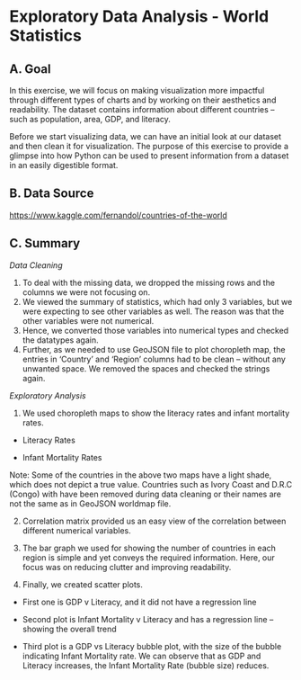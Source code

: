 # Exploratory Data Analysis - World Statistics

## A. Goal
In this exercise, we will focus on making visualization more impactful through different types of charts and by working on their aesthetics and readability. The dataset contains information about different countries – such as population, area, GDP, and literacy.

Before we start visualizing data, we can have an initial look at our dataset and then clean it for visualization. The purpose of this exercise to provide a glimpse into how Python can be used to present information from a dataset in an easily digestible format.


## B. Data Source
https://www.kaggle.com/fernandol/countries-of-the-world

## C. Summary
_Data Cleaning_

1.	To deal with the missing data, we dropped the missing rows and the columns we were not focusing on.
2.	We viewed the summary of statistics, which had only 3 variables, but we were expecting to see other variables as well. The reason was that the other variables were not numerical.
3.	Hence, we converted those variables into numerical types and checked the datatypes again.
4.	Further, as we needed to use GeoJSON file to plot choropleth map, the entries in ‘Country’ and ‘Region’ columns had to be clean – without any unwanted space. We removed the spaces and checked the strings again.


_Exploratory Analysis_

1.	We used choropleth maps to show the literacy rates and infant mortality rates.

- Literacy Rates

- Infant Mortality Rates

Note: Some of the countries in the above two maps have a light shade, which does not depict a true value. Countries such as Ivory Coast and D.R.C (Congo) with have been removed during data cleaning or their names are not the same as in GeoJSON worldmap file.

2.	Correlation matrix provided us an easy view of the correlation between different numerical variables.

3.	The bar graph we used for showing the number of countries in each region is simple and yet conveys the required information. Here, our focus was on reducing clutter and improving readability.

4.	Finally, we created scatter plots.
- First one is GDP v Literacy, and it did not have a regression line
- Second plot is Infant Mortality v Literacy and has a regression line – showing the overall trend

- Third plot is a GDP vs Literacy bubble plot, with the size of the bubble indicating Infant Mortality rate. We can observe that as GDP and Literacy increases, the Infant Mortality Rate (bubble size) reduces.
